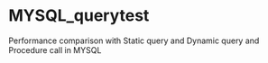 # MYSQL_querytest
Performance comparison with Static query and Dynamic query and Procedure call in MYSQL
